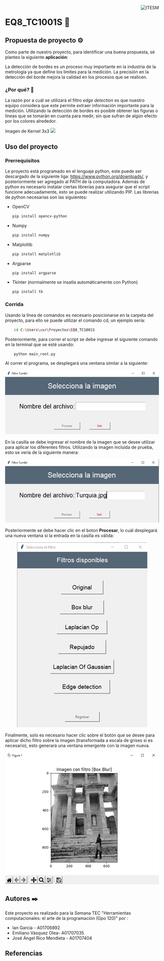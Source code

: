 <a href="#">
    <img src="https://javier.rodriguez.org.mx/itesm/2014/tecnologico-de-monterrey-black.png" alt="ITESM" title="ITESM" align="right" height="60" />
</a>

# EQ8_TC1001S 🚀

## Propuesta de proyecto ⚙️
Como parte de nuestro proyecto, para identificar una buena propuesta, sé planteo la siguiente **aplicación**:

La detección de bordes es un proceso muy importante en la industria de la metrología ya que define los límites para la medición. La precisión en la detección del borde mejora la calidad en los procesos que se realicen.

### ¿Por qué? 🤔
La razón por a cuál se utilizará el filtro *edge detection* es que nuestro equipo considera que este permite extraer información importante para la medición. Utilizando la detección de bordes es posible obtener las figuras o líneas que se tomarán en cuanta para medir, sin que sufran de algún efecto por los colores alrededor.

Imagen de Kernel 3x3
![](https://aishack.in/static/img/tut/conv-edge-detection.jpg)

## Uso del proyecto

### Prerrequisitos

Le proyecto está programado en el lenguaje python, este puede ser descargado de la siguiente liga: https://www.python.org/downloads/, y posteriormente ser agregado al PATH de la computadora. Además de python es necesario instalar ciertas librerías para asegurar que el script funcione adecuadamente, esto se puede realizar utilizando PIP. Las librerías de python necesarias son las siguientes:

* OpenCV
	```sh
	pip install opencv-python
	```
* Numpy
	```sh
	pip install numpy
	```
* Matplotlib
	```sh
	pip install matplotlib
	```
* Argparse
	```sh
	pip install argparse
	```
* Tkinter (normalmente se insatla automáticamente con Python)
	```sh
	pip install tk
	```

### Corrida
Usando la línea de comandos es necesario posicionarse en la carpeta del proyecto, para ello se puede utilizar el comando cd, un ejemplo sería:
```sh
	cd C:\Users\usr\Proyectos\EQ8_TC1001S
```

Posteriormente, para correr el script se debe ingresar el siguiente comando en la terminal que se esté usando:

```sh
	python main_root.py
```

Al correr el programa, se desplegará una ventana similar a la siguiente:

<p align="center">
  <img src="Imagenes/GUI_Casilla.jpg" />
</p>

En la casilla se debe ingresar el nombre de la imagen que se desee utilizar para aplicar los diferentes filtros. Utilizando la imagen incluida de prueba, esto se vería de la siguiente manera:

<p align="center">
  <img src="Imagenes/GUI_Prueba.jpg" />
</p>

Posteriormente se debe hacer clic en el boton **Procesar**, lo cuál desplegará una nueva ventana si la entrada en la casilla es válida:

<p align="center">
  <img src="Imagenes/GUI_Filtros.jpg" />
</p>

Finalmente, solo es necesario hacer clic sobre el botón que se desee para aplicar dicho filtro sobre la imagen (transformada a escala de grises si es necesario), esto generará una ventana emergente con la imagen nueva.

<p align="center">
  <img src="Imagenes/GUI_Final.jpg" />
</p>


## Autores ✒️

Este proyecto es realizado para la Semana TEC "Herramientas computacionales: el arte de la programación (Gpo 120)" por :
* Ian García - A01706892
* Emiliano Vásquez Olea- A01707035
* José Ángel Rico Mendieta - A01707404

## Referencias

